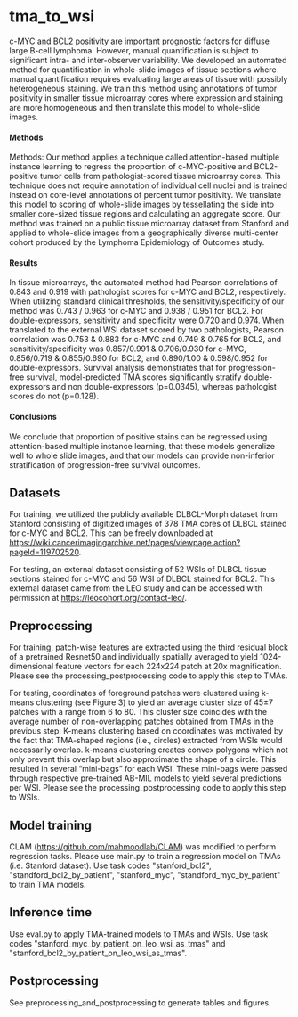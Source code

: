 # tma_to_wsi

c-MYC and BCL2 positivity are important prognostic factors for diffuse large B-cell lymphoma. However, manual quantification is subject to significant intra- and inter-observer variability. We developed an automated method for quantification in whole-slide images of tissue sections where manual quantification requires evaluating large areas of tissue with possibly heterogeneous staining. We train this method using annotations of tumor positivity in smaller tissue microarray cores where expression and staining are more homogeneous and then translate this model to whole-slide images. 

#### Methods
Methods: Our method applies a technique called attention-based multiple instance learning to regress the proportion of c-MYC-positive and BCL2-positive tumor cells from pathologist-scored tissue microarray cores. This technique does not require annotation of individual cell nuclei and is trained instead on core-level annotations of percent tumor positivity. We translate this model to scoring of whole-slide images by tessellating the slide into smaller core-sized tissue regions and calculating an aggregate score. Our method was trained on a public tissue microarray dataset from Stanford and applied to whole-slide images from a geographically diverse multi-center cohort produced by the Lymphoma Epidemiology of Outcomes study.

#### Results

In tissue microarrays, the automated method had Pearson correlations of 0.843 and 0.919 with pathologist scores for c-MYC and BCL2, respectively. When utilizing standard clinical thresholds, the sensitivity/specificity of our method was 0.743 / 0.963 for c-MYC and 0.938 / 0.951 for BCL2. For double-expressors, sensitivity and specificity were 0.720 and 0.974. When translated to the external WSI dataset scored by two pathologists, Pearson correlation was 0.753 & 0.883 for c-MYC and 0.749 & 0.765 for BCL2, and sensitivity/specificity was 0.857/0.991 & 0.706/0.930 for c-MYC, 0.856/0.719 & 0.855/0.690 for BCL2, and 0.890/1.00 & 0.598/0.952 for double-expressors. Survival analysis demonstrates that for progression-free survival, model-predicted TMA scores significantly stratify double-expressors and non double-expressors (p=0.0345), whereas pathologist scores do not (p=0.128). 

#### Conclusions

We conclude that proportion of positive stains can be regressed using attention-based multiple instance learning, that these models generalize well to whole slide images, and that our models can provide non-inferior stratification of progression-free survival outcomes.

## Datasets

For training, we utilized the publicly available DLBCL-Morph dataset from Stanford consisting of digitized images of 378 TMA cores of DLBCL stained for c-MYC and BCL2. This can be freely downloaded at https://wiki.cancerimagingarchive.net/pages/viewpage.action?pageId=119702520.

For testing, an external dataset consisting of 52 WSIs of DLBCL tissue sections stained for c-MYC and 56 WSI of DLBCL stained for BCL2. This external dataset came from the LEO study and can be accessed with permission at https://leocohort.org/contact-leo/.

## Preprocessing

For training, patch-wise features are extracted using the third residual block of a pretrained Resnet50 and individually spatially averaged to yield 1024-dimensional feature vectors for each 224x224 patch at 20x magnification. Please see the processing_postprocessing code to apply this step to TMAs.

For testing, coordinates of foreground patches were clustered using k-means clustering (see Figure 3) to yield an average cluster size of 45±7 patches with a range from 6 to 80. This cluster size coincides with the average number of non-overlapping patches obtained from TMAs in the previous step. K-means clustering based on coordinates was motivated by the fact that TMA-shaped regions (i.e., circles) extracted from WSIs would necessarily overlap. k-means clustering creates convex polygons which not only prevent this overlap but also approximate the shape of a circle. This resulted in several “mini-bags” for each WSI. These mini-bags were passed through respective pre-trained AB-MIL models to yield several predictions per WSI. Please see the processing_postprocessing code to apply this step to WSIs.

## Model training

CLAM (https://github.com/mahmoodlab/CLAM) was modified to perform regression tasks. Please use main.py to train a regression model on TMAs (i.e. Stanford dataset). Use task codes "stanford_bcl2", "standford_bcl2_by_patient", "stanford_myc", "standford_myc_by_patient" to train TMA models. 

## Inference time

Use eval.py to apply TMA-trained models to TMAs and WSIs. Use task codes "stanford_myc_by_patient_on_leo_wsi_as_tmas" and "stanford_bcl2_by_patient_on_leo_wsi_as_tmas".

## Postprocessing

See preprocessing_and_postprocessing to generate tables and figures.
